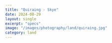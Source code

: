 ```yaml
---
title: "Quiraing - Skye"
date: 2024-08-29
layout: single
excerpt: "specs"
image: "/images/photography/land/quiraing.jpg"
category: land
---
```

